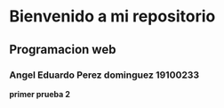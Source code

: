 # Bienvenido a mi repositorio
## Programacion web
### Angel Eduardo Perez dominguez 19100233
**primer prueba 2**